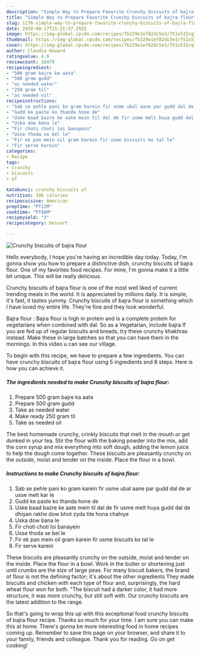 ```yaml
---
description: "Simple Way to Prepare Favorite Crunchy biscuits of bajra flour"
title: "Simple Way to Prepare Favorite Crunchy biscuits of bajra flour"
slug: 1176-simple-way-to-prepare-favorite-crunchy-biscuits-of-bajra-flour
date: 2020-08-17T15:21:57.293Z
image: https://img-global.cpcdn.com/recipes/fb229e1ef82dc5e3/751x532cq70/crunchy-biscuits-of-bajra-flour-recipe-main-photo.jpg
thumbnail: https://img-global.cpcdn.com/recipes/fb229e1ef82dc5e3/751x532cq70/crunchy-biscuits-of-bajra-flour-recipe-main-photo.jpg
cover: https://img-global.cpcdn.com/recipes/fb229e1ef82dc5e3/751x532cq70/crunchy-biscuits-of-bajra-flour-recipe-main-photo.jpg
author: Claudia Howard
ratingvalue: 4.6
reviewcount: 18470
recipeingredient:
- "500 gram bajre ka aata"
- "500 gram gudd"
- "as needed water"
- "250 gram til"
- "as needed oil"
recipeinstructions:
- "Sab se pehle pani ko gram karein fir usme ubal aane par gudd dal de ar usse melt kar le"
- "Gudd ke paste ko thanda hone de"
- "Uske baad bazre ke aate mein til dal de fir usme melt huya gudd dal de dhiyan rakhe dow bhot zyda tite hona chahiye"
- "Uska dow bana le"
- "Fir choti choti loi banayein"
- "Usse thoda se bel le"
- "Fir ek pan mein oil gram karein fir usme biscuits ko tal le"
- "Fir serve karein"
categories:
- Recipe
tags:
- crunchy
- biscuits
- of

katakunci: crunchy biscuits of 
nutrition: 196 calories
recipecuisine: American
preptime: "PT22M"
cooktime: "PT46M"
recipeyield: "3"
recipecategory: Dessert

---
```



![Crunchy biscuits of bajra flour](https://img-global.cpcdn.com/recipes/fb229e1ef82dc5e3/751x532cq70/crunchy-biscuits-of-bajra-flour-recipe-main-photo.jpg)

Hello everybody, I hope you're having an incredible day today. Today, I'm gonna show you how to prepare a distinctive dish, crunchy biscuits of bajra flour. One of my favorites food recipes. For mine, I'm gonna make it a little bit unique. This will be really delicious.

Crunchy biscuits of bajra flour is one of the most well liked of current trending meals in the world. It is appreciated by millions daily. It is simple, it's fast, it tastes yummy. Crunchy biscuits of bajra flour is something which I have loved my entire life. They're fine and they look wonderful.

Bajra flour : Bajra flour is high in protein and is a complete protein for vegetarians when combined with dal. So as a Vegetarian, include bajra If you are fed up of regular biscuits and breads, try these crunchy khakhras instead. Make these in large batches so that you can have them in the mornings. In this video u can see our village.


To begin with this recipe, we have to prepare a few ingredients. You can have crunchy biscuits of bajra flour using 5 ingredients and 8 steps. Here is how you can achieve it.

<!--inarticleads1-->

##### The ingredients needed to make Crunchy biscuits of bajra flour:

1. Prepare 500 gram bajre ka aata
1. Prepare 500 gram gudd
1. Take as needed water
1. Make ready 250 gram til
1. Take as needed oil


The best homemade crunchy, crinkly biscuits that melt in the mouth or get dunked in your tea. Stir the flour with the baking powder into the mix, add the corn syrup and mix everything into soft dough, adding the lemon juice to help the dough come together. These biscuits are pleasantly crunchy on the outside, moist and tender on the inside. Place the flour in a bowl. 

<!--inarticleads2-->

##### Instructions to make Crunchy biscuits of bajra flour:

1. Sab se pehle pani ko gram karein fir usme ubal aane par gudd dal de ar usse melt kar le
1. Gudd ke paste ko thanda hone de
1. Uske baad bazre ke aate mein til dal de fir usme melt huya gudd dal de dhiyan rakhe dow bhot zyda tite hona chahiye
1. Uska dow bana le
1. Fir choti choti loi banayein
1. Usse thoda se bel le
1. Fir ek pan mein oil gram karein fir usme biscuits ko tal le
1. Fir serve karein


These biscuits are pleasantly crunchy on the outside, moist and tender on the inside. Place the flour in a bowl. Work in the butter or shortening just until crumbs are the size of large peas. For many biscuit bakers, the brand of flour is not the defining factor; it&#39;s about the other ingredients They made biscuits and chicken with each type of flour and, surprisingly, the hard wheat flour won for both. &#34;The biscuit had a darker color, it had more structure, it was more crunchy, but still soft with. Our crunchy biscuits are the latest addition to the range. 

So that's going to wrap this up with this exceptional food crunchy biscuits of bajra flour recipe. Thanks so much for your time. I am sure you can make this at home. There's gonna be more interesting food in home recipes coming up. Remember to save this page on your browser, and share it to your family, friends and colleague. Thank you for reading. Go on get cooking!
